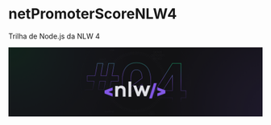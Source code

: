 # netPromoterScoreNLW4
Trilha de Node.js da NLW 4

![NLW#4](https://github.com/Daniel-Anjos/netPromoterScoreNLW4/blob/main/NLW04.png)

